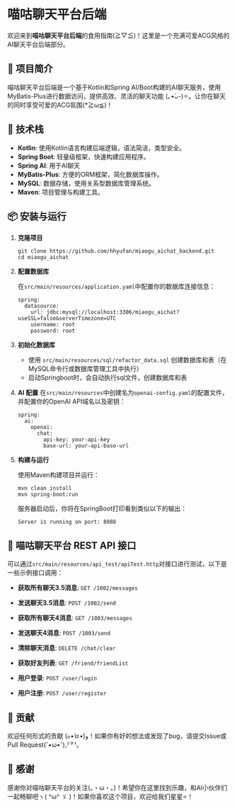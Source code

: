 # 喵咕聊天平台后端

欢迎来到**喵咕聊天平台后端**的食用指南(≧▽≦)！这里是一个充满可爱ACG风格的AI聊天平台后端部分。

## 📝 项目简介

喵咕聊天平台后端是一个基于Kotlin和Spring AI/Boot构建的AI聊天服务，使用MyBatis-Plus进行数据访问，提供高效、灵活的聊天功能 (｡•̀ᴗ-)✧。让你在聊天的同时享受可爱的ACG氛围(*≧ω≦)！

## 🚀 技术栈

- **Kotlin**: 使用Kotlin语言构建后端逻辑，语法简洁，类型安全。
- **Spring Boot**: 轻量级框架，快速构建应用程序。
- **Spring AI**: 用于AI聊天
- **MyBatis-Plus**: 方便的ORM框架，简化数据库操作。
- **MySQL**: 数据存储，使用关系型数据库管理系统。
- **Maven**: 项目管理与构建工具。

## 📦 安装与运行

1. **克隆项目**

   ```
   git clone https://github.com/hhyufan/miaogu_aichat_backend.git
   cd miaogu_aichat
   ```

2. **配置数据库**

   在`src/main/resources/application.yaml`中配置你的数据库连接信息：

   ```
   spring:
     datasource:
       url: jdbc:mysql://localhost:3306/miaogu_aichat?useSSL=false&serverTimezone=UTC
       username: root
       password: root
   ```

3. **初始化数据库**

   - 使用 `src/main/resources/sql/refactor_data.sql` 创建数据库和表（在MySQL命令行或数据库管理工具中执行）
   - 启动Springboot时，会自动执行sql文件，创建数据库和表

4. **AI 配置**
   在`src/main/resources`中创建名为`openai-config.yaml`的配置文件，并配置你的OpenAI API域名以及密钥：
   ```
   spring:
     ai:
       openai:
         chat:
           api-key: your-api-key
           base-url: your-api-base-url
   ```
5. **构建与运行**

   使用Maven构建项目并运行：

   ```
   mvn clean install
   mvn spring-boot:run
   ```

   服务器启动后，你将在SpringBoot打印看到类似以下的输出：

   ```
   Server is running on port: 8088
   ```

## 🌟 喵咕聊天平台 REST API 接口

可以通过`src/main/resources/api_test/apiTest.http`对接口进行测试，以下是一些示例接口调用：

- **获取所有聊天3.5消息**: `GET /1002/messages`

- **发送聊天3.5消息**: `POST /1002/send`

- **获取所有聊天4消息**: `GET /1003/messages`

- **发送聊天4消息**: `POST /1003/send`

- **清除聊天消息**: `DELETE /chat/clear`

- **获取好友列表**: `GET /friend/friendList`

- **用户登录**: `POST /user/login`

- **用户注册**: `POST /user/register`

## 🐾 贡献

欢迎任何形式的贡献 (๑•̀ㅂ•́)و！如果你有好的想法或发现了bug，请提交Issue或Pull Request(˘•ω•˘)◞⁽˙³˙⁾。

## 💖 感谢

感谢你对喵咕聊天平台的关注(｡・ω・｡)！希望你在这里找到乐趣，和AI小伙伴们一起畅聊吧ヽ( ^ω^ ゞ )！如果你喜欢这个项目，欢迎给我们星星⭐️！
